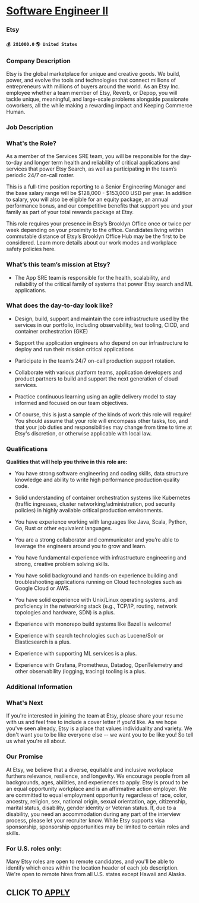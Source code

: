 # [Software Engineer II](https://www.remotewlb.com/apply/software-engineer-ii-59904)  
### Etsy  
#### `💰 281000.0` `🌎 United States`  

### Company Description

Etsy is the global marketplace for unique and creative goods. We build, power, and evolve the tools and technologies that connect millions of entrepreneurs with millions of buyers around the world. As an Etsy Inc. employee whether a team member of Etsy, Reverb, or Depop, you will tackle unique, meaningful, and large-scale problems alongside passionate coworkers, all the while making a rewarding impact and Keeping Commerce Human.

### Job Description

### What's the Role?

As a member of the Services SRE team, you will be responsible for the day-to-day and longer term health and reliability of critical applications and services that power Etsy Search, as well as participating in the team’s periodic 24/7 on-call roster.

This is a full-time position reporting to a Senior Engineering Manager and the base salary range will be $128,000 - $153,000 USD per year. In addition to salary, you will also be eligible for an equity package, an annual performance bonus, and our competitive benefits that support you and your family as part of your total rewards package at Etsy.

This role requires your presence in Etsy’s Brooklyn Office once or twice per week depending on your proximity to the office. Candidates living within commutable distance of Etsy’s Brooklyn Office Hub may be the first to be considered. Learn more details about our work modes and workplace safety policies here.

### What’s this team’s mission at Etsy?

  * The App SRE team is responsible for the health, scalability, and reliability of the critical family of systems that power Etsy search and ML applications.

### What does the day-to-day look like?

  * Design, build, support and maintain the core infrastructure used by the services in our portfolio, including observability, test tooling, CICD, and container orchestration (GKE)

  * Support the application engineers who depend on our infrastructure to deploy and run their mission critical applications

  * Participate in the team’s 24/7 on-call production support rotation.

  * Collaborate with various platform teams, application developers and product partners to build and support the next generation of cloud services.

  * Practice continuous learning using an agile delivery model to stay informed and focused on our team objectives.

  * Of course, this is just a sample of the kinds of work this role will require! You should assume that your role will encompass other tasks, too, and that your job duties and responsibilities may change from time to time at Etsy's discretion, or otherwise applicable with local law.

### Qualifications

 **Qualities that will help you thrive in this role are:**

  * You have strong software engineering and coding skills, data structure knowledge and ability to write high performance production quality code.

  * Solid understanding of container orchestration systems like Kubernetes (traffic ingresses, cluster networking/administration, pod security policies) in highly available critical production environments.

  * You have experience working with languages like Java, Scala, Python, Go, Rust or other equivalent languages.

  * You are a strong collaborator and communicator and you’re able to leverage the engineers around you to grow and learn.

  * You have fundamental experience with infrastructure engineering and strong, creative problem solving skills.

  * You have solid background and hands-on experience building and troubleshooting applications running on Cloud technologies such as Google Cloud or AWS.

  * You have solid experience with Unix/Linux operating systems, and proficiency in the networking stack (e.g., TCP/IP, routing, network topologies and hardware, SDN) is a plus.

  * Experience with monorepo build systems like Bazel is welcome!

  * Experience with search technologies such as Lucene/Solr or Elasticsearch is a plus.

  * Experience with supporting ML services is a plus.

  * Experience with Grafana, Prometheus, Datadog, OpenTelemetry and other observability (logging, tracing) tooling is a plus.

### Additional Information

### What's Next

If you're interested in joining the team at Etsy, please share your resume with us and feel free to include a cover letter if you'd like. As we hope you've seen already, Etsy is a place that values individuality and variety. We don't want you to be like everyone else -- we want you to be like you! So tell us what you're all about.

### Our Promise

At Etsy, we believe that a diverse, equitable and inclusive workplace furthers relevance, resilience, and longevity. We encourage people from all backgrounds, ages, abilities, and experiences to apply. Etsy is proud to be an equal opportunity workplace and is an affirmative action employer. We are committed to equal employment opportunity regardless of race, color, ancestry, religion, sex, national origin, sexual orientation, age, citizenship, marital status, disability, gender identity or Veteran status. If, due to a disability, you need an accommodation during any part of the interview process, please let your recruiter know. While Etsy supports visa sponsorship, sponsorship opportunities may be limited to certain roles and skills.

### For U.S. roles only:

Many Etsy roles are open to remote candidates, and you'll be able to identify which ones within the location header of each job description. We're open to remote hires from all U.S. states except Hawaii and Alaska.

  
## CLICK TO [APPLY](https://www.remotewlb.com/apply/software-engineer-ii-59904)

